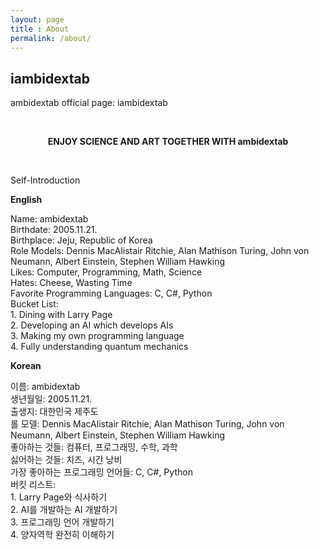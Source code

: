 ```yaml
---
layout: page
title : About
permalink: /about/
---
```


<h2>iambidextab</h2>
<p>ambidextab official page: iambidextab</p>
<br>
<center><p ><strong><span class="manual">ENJOY SCIENCE AND ART TOGETHER WITH</span> ambidextab</strong></p></center>
<br>
<p>Self-Introduction</p>
<div class="manual-post">
  <div class="manual manual-title">
  <strong>English</strong>
  </div>
<p> <div class="manual-content">
Name: ambidextab
<br>
Birthdate: 2005.11.21.  
<br>
Birthplace: Jeju, Republic of Korea  
<br>
Role Models: Dennis MacAlistair Ritchie, Alan Mathison Turing, John von Neumann, Albert Einstein, Stephen William Hawking  
<br>
Likes: Computer, Programming, Math, Science  
<br>
Hates: Cheese, Wasting Time  
<br>
Favorite Programming Languages: C, C#, Python  
<br>
Bucket List:
<br>
1. Dining with Larry Page
<br>
2. Developing an AI which develops AIs
<br>
3. Making my own programming language
<br>
4. Fully understanding quantum mechanics
</div>
</p>
</div>

<div class="manual-post">
  <div class="manual manual-title">
  <strong>Korean</strong>
  </div>
<p> <div class="manual-content">
이름: ambidextab  
<br>  
생년월일: 2005.11.21.  
<br>
출생지: 대한민국 제주도  
<br>
롤 모델: Dennis MacAlistair Ritchie, Alan Mathison Turing, John von Neumann, Albert Einstein, Stephen William Hawking  
<br>
좋아하는 것들: 컴퓨터, 프로그래밍, 수학, 과학  
<br>
싫어하는 것들: 치즈, 시간 낭비  
<br>
가장 좋아하는 프로그래밍 언어들: C, C#, Python  
<br>
버킷 리스트:
<br>
1. Larry Page와 식사하기
<br>
2. AI를 개발하는 AI 개발하기
<br>
3. 프로그래밍 언어 개발하기
<br>
4. 양자역학 완전히 이해하기
</div>
</p>
</div>

